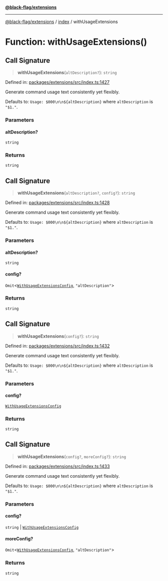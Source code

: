 [**@black-flag/extensions**](../../README.md)

***

[@black-flag/extensions](../../README.md) / [index](../README.md) / withUsageExtensions

# Function: withUsageExtensions()

## Call Signature

> **withUsageExtensions**(`altDescription?`): `string`

Defined in: [packages/extensions/src/index.ts:1427](https://github.com/Xunnamius/black-flag/blob/55cfbcd0072708351b7f32c809d598866a5f7476/packages/extensions/src/index.ts#L1427)

Generate command usage text consistently yet flexibly.

Defaults to: `Usage: $000\n\n${altDescription}` where `altDescription` is
`"$1."`.

### Parameters

#### altDescription?

`string`

### Returns

`string`

## Call Signature

> **withUsageExtensions**(`altDescription?`, `config?`): `string`

Defined in: [packages/extensions/src/index.ts:1428](https://github.com/Xunnamius/black-flag/blob/55cfbcd0072708351b7f32c809d598866a5f7476/packages/extensions/src/index.ts#L1428)

Generate command usage text consistently yet flexibly.

Defaults to: `Usage: $000\n\n${altDescription}` where `altDescription` is
`"$1."`.

### Parameters

#### altDescription?

`string`

#### config?

`Omit`\<[`WithUsageExtensionsConfig`](../type-aliases/WithUsageExtensionsConfig.md), `"altDescription"`\>

### Returns

`string`

## Call Signature

> **withUsageExtensions**(`config?`): `string`

Defined in: [packages/extensions/src/index.ts:1432](https://github.com/Xunnamius/black-flag/blob/55cfbcd0072708351b7f32c809d598866a5f7476/packages/extensions/src/index.ts#L1432)

Generate command usage text consistently yet flexibly.

Defaults to: `Usage: $000\n\n${altDescription}` where `altDescription` is
`"$1."`.

### Parameters

#### config?

[`WithUsageExtensionsConfig`](../type-aliases/WithUsageExtensionsConfig.md)

### Returns

`string`

## Call Signature

> **withUsageExtensions**(`config?`, `moreConfig?`): `string`

Defined in: [packages/extensions/src/index.ts:1433](https://github.com/Xunnamius/black-flag/blob/55cfbcd0072708351b7f32c809d598866a5f7476/packages/extensions/src/index.ts#L1433)

Generate command usage text consistently yet flexibly.

Defaults to: `Usage: $000\n\n${altDescription}` where `altDescription` is
`"$1."`.

### Parameters

#### config?

`string` | [`WithUsageExtensionsConfig`](../type-aliases/WithUsageExtensionsConfig.md)

#### moreConfig?

`Omit`\<[`WithUsageExtensionsConfig`](../type-aliases/WithUsageExtensionsConfig.md), `"altDescription"`\>

### Returns

`string`
